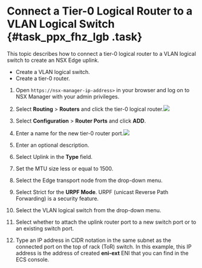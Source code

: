 # Connect a Tier-0 Logical Router to a VLAN Logical Switch {#task_ppx_fhz_lgb .task}

This topic describes how to connect a tier-0 logical router to a VLAN logical switch to create an NSX Edge uplink.

-   Create a VLAN logical switch.
-   Create a tier-0 router.

1.  Open `https://nsx-manager-ip-address>` in your browser and log on to NSX Manager with your admin privileges. 
2.  Select **Routing** \> **Routers** and click the tier-0 logical router.![](http://static-aliyun-doc.oss-cn-hangzhou.aliyuncs.com/assets/img/85014/154857841836133_en-US.png)

 
3.  Select **Configuration** \> **Router Ports** and click **ADD**. 
4.  Enter a name for the new tier-0 router port.![](http://static-aliyun-doc.oss-cn-hangzhou.aliyuncs.com/assets/img/85014/154857841836134_en-US.png)

 
5.  Enter an optional description. 
6.  Select Uplink in the **Type** field. 
7.  Set the MTU size less or equal to 1500. 
8.  Select the Edge transport node from the drop-down menu. 
9.  Select Strict for the **URPF Mode**. URPF \(unicast Reverse Path Forwarding\) is a security feature. 
10. Select the VLAN logical switch from the drop-down menu. 
11. Select whether to attach the uplink router port to a new switch port or to an existing switch port. 
12. Type an IP address in CIDR notation in the same subnet as the connected port on the top of rack \(ToR\) switch. In this example, this IP address is the address of created **eni-ext** ENI that you can find in the ECS console. 

